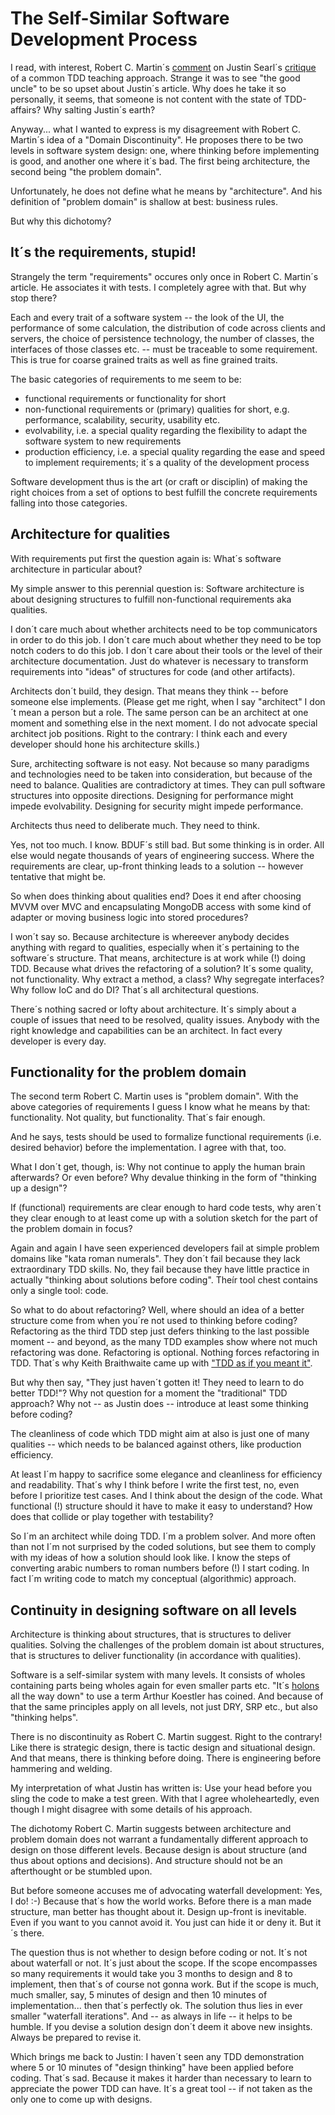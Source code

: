 # The Self-Similar Software Development Process
I read, with interest, Robert C. Martin´s [comment](http://ht.ly/t2UdI) on Justin Searl´s [critique](http://blog.testdouble.com/posts/2014-01-25-the-failures-of-intro-to-tdd.html) of a common TDD teaching approach. Strange it was to see "the good uncle" to be so upset about Justin´s article. Why does he take it so personally, it seems, that someone is not content with the state of TDD-affairs? Why salting Justin´s earth?

Anyway... what I wanted to express is my disagreement with Robert C. Martin´s idea of a "Domain Discontinuity". He proposes there to be two levels in software system design: one, where thinking before implementing is good, and another one where it´s bad. The first being architecture, the second being "the problem domain".

Unfortunately, he does not define what he means by "architecture". And his definition of "problem domain" is shallow at best: business rules.

But why this dichotomy?

## It´s the requirements, stupid!

Strangely the term "requirements" occures only once in Robert C. Martin´s article. He associates it with tests. I completely agree with that. But why stop there?

Each and every trait of a software system -- the look of the UI, the performance of some calculation, the distribution of code across clients and servers, the choice of persistence technology, the number of classes, the interfaces of those classes etc. -- must be traceable to some requirement. This is true for coarse grained traits as well as fine grained traits.

The basic categories of requirements to me seem to be:

  * functional requirements or functionality for short
  * non-functional requirements or (primary) qualities for short, e.g. performance, scalability, security, usability etc.
  * evolvability, i.e. a special quality regarding the flexibility to adapt the software system to new requirements
  * production efficiency, i.e. a special quality regarding the ease and speed to implement requirements; it´s a quality of the development process

Software development thus is the art (or craft or disciplin) of making the right choices from a set of options to best fulfill the concrete requirements falling into those categories.

## Architecture for qualities

With requirements put first the question again is: What´s software architecture in particular about?

My simple answer to this perennial question is: Software architecture is about designing structures to fulfill non-functional requirements aka qualities.

I don´t care much about whether architects need to be top communicators in order to do this job. I don´t care much about whether they need to be top notch coders to do this job. I don´t care about their tools or the level of their architecture documentation. Just do whatever is necessary to transform requirements into "ideas" of structures for code (and other artifacts).

Architects don´t build, they design. That means they think -- before someone else implements. (Please get me right, when I say "architect" I don´t mean a person but a role. The same person can be an architect at one moment and something else in the next moment. I do not advocate special architect job positions. Right to the contrary: I think each and every developer should hone his architecture skills.)

Sure, architecting software is not easy. Not because so many paradigms and technologies need to be taken into consideration, but because of the need to balance. Qualities are contradictory at times. They can pull software structures into opposite directions. Designing for performance might impede evolvability. Designing for security might impede performance.

Architects thus need to deliberate much. They need to think.

Yes, not too much. I know. BDUF´s still bad. But some thinking is in order. All else would negate thousands of years of engineering success. Where the requirements are clear, up-front thinking leads to a solution -- however tentative that might be.

So when does thinking about qualities end? Does it end after choosing MVVM over MVC and encapsulating MongoDB access with some kind of adapter or moving business logic into stored procedures?

I won´t say so. Because architecture is whereever anybody decides anything with regard to qualities, especially when it´s pertaining to the software´s structure. That means, architecture is at work while (!) doing TDD. Because what drives the refactoring of a solution? It´s some quality, not functionality. Why extract a method, a class? Why segregate interfaces? Why follow IoC and do DI? That´s all architectural questions.

There´s nothing sacred or lofty about architecture. It´s simply about a couple of issues that need to be resolved, quality issues. Anybody with the right knowledge and capabilities can be an architect. In fact every developer is every day.

## Functionality for the problem domain

The second term Robert C. Martin uses is "problem domain". With the above categories of requirements I guess I know what he means by that: functionality. Not quality, but functionality. That´s fair enough.

And he says, tests should be used to formalize functional requirements (i.e. desired behavior) before the implementation. I agree with that, too.

What I don´t get, though, is: Why not continue to apply the human brain afterwards? Or even before? Why devalue thinking in the form of "thinking up a design"?

If (functional) requirements are clear enough to hard code tests, why aren´t they clear enough to at least come up with a solution sketch for the part of the problem domain in focus?

Again and again I have seen experienced developers fail at simple problem domains like "kata roman numerals". They don´t fail because they lack extraordinary TDD skills. No, they fail because they have little practice in actually "thinking about solutions before coding". Theír tool chest contains only a single tool: code.

So what to do about refactoring? Well, where should an idea of a better structure come from when you´re not used to thinking before coding? Refactoring as the third TDD step just defers thinking to the last possible moment -- and beyond, as the many TDD examples show where not much refactoring was done. Refactoring is optional. Nothing forces refactoring in TDD. That´s why Keith Braithwaite came up with ["TDD as if you meant it"](http://www.infoq.com/presentations/TDD-as-if-You-Meant-It).

But why then say, "They just haven´t gotten it! They need to learn to do better TDD!"? Why not question for a moment the "traditional" TDD approach? Why not -- as Justin does -- introduce at least some thinking before coding?

The cleanliness of code which TDD might aim at also is just one of many qualities -- which needs to be balanced against others, like production efficiency.

At least I´m happy to sacrifice some elegance and cleanliness for efficiency and readability. That´s why I think before I write the first test, no, even before I prioritize test cases. And I think about the design of the code. What functional (!) structure should it have to make it easy to understand? How does that collide or play together with testability?

So I´m an architect while doing TDD. I´m a problem solver. And more often than not I´m not surprised by the coded solutions, but see them to comply with my ideas of how a solution should look like. I know the steps of converting arabic numbers to roman numbers before (!) I start coding. In fact I´m writing code to match my conceptual (algorithmic) approach.

## Continuity in designing software on all levels

Architecture is thinking about structures, that is structures to deliver qualities. Solving the challenges of the problem domain ist about structures, that is structures to deliver functionality (in accordance with qualities).

Software is a self-similar system with many levels. It consists of wholes containing parts being wholes again for even smaller parts etc. "It´s [holons](http://en.wikipedia.org/wiki/Holon_(philosophy)) all the way down" to use a term Arthur Koestler has coined. And because of that the same principles apply on all levels, not just DRY, SRP etc., but also "thinking helps".

There is no discontinuity as Robert C. Martin suggest. Right to the contrary! Like there is strategic design, there is tactic design and situational design. And that means, there is thinking before doing. There is engineering before hammering and welding.

My interpretation of what Justin has written is: Use your head before you sling the code to make a test green. With that I agree wholeheartedly, even though I might disagree with some details of his approach.

The dichotomy Robert C. Martin suggests between architecture and problem domain does not warrant a fundamentally different approach to design on those different levels. Because design is about structure (and thus about options and decisions). And structure should not be an afterthought or be stumbled upon.

But before someone accuses me of advocating waterfall development: Yes, I do! :-) Because that´s how the world works. Before there is a man made structure, man better has thought about it. Design up-front is inevitable. Even if you want to you cannot avoid it. You just can hide it or deny it. But it´s there.

The question thus is not whether to design before coding or not. It´s not about waterfall or not. It´s just about the scope. If the scope encompasses so many requirements it would take you 3 months to design and 8 to implement, then that´s of course not gonna work. But if the scope is much, much smaller, say, 5 minutes of design and then 10 minutes of implementation... then that´s perfectly ok. The solution thus lies in ever smaller "waterfall iterations". And -- as always in life -- it helps to be humble. If you devise a solution design don´t deem it above new insights. Always be prepared to revise it.

Which brings me back to Justin: I haven´t seen any TDD demonstration where 5 or 10 minutes of "design thinking" have been applied before coding. That´s sad. Because it makes it harder than necessary to learn to appreciate the power TDD can have. It´s a great tool -- if not taken as the only one to come up with designs.